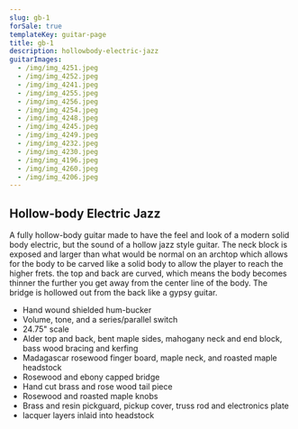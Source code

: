 ```yaml
---
slug: gb-1
forSale: true
templateKey: guitar-page
title: gb-1
description: hollowbody-electric-jazz
guitarImages:
  - /img/img_4251.jpeg
  - /img/img_4252.jpeg
  - /img/img_4241.jpeg
  - /img/img_4255.jpeg
  - /img/img_4256.jpeg
  - /img/img_4254.jpeg
  - /img/img_4248.jpeg
  - /img/img_4245.jpeg
  - /img/img_4249.jpeg
  - /img/img_4232.jpeg
  - /img/img_4230.jpeg
  - /img/img_4196.jpeg
  - /img/img_4260.jpeg
  - /img/img_4206.jpeg
---
```

## Hollow-body Electric Jazz

A fully hollow-body guitar made to have the feel and look of a modern solid body electric, but the sound of a hollow jazz style guitar. The neck block is exposed and larger than what would be normal on an archtop which allows for the body to be carved like a solid body to allow the player to reach the higher frets. the top and back are curved, which means the body becomes thinner the further you get away from the center line of the body. The bridge is hollowed out from the back like a gypsy guitar.

* Hand wound shielded hum-bucker
* Volume, tone, and a series/parallel switch
* 24.75" scale
* Alder top and back, bent maple sides, mahogany neck and end block, bass wood bracing and kerfing 
* Madagascar rosewood finger board, maple neck, and roasted maple headstock
* Rosewood and ebony capped bridge
* Hand cut brass and rose wood tail piece 
* Rosewood and roasted maple knobs
* Brass and resin pickguard, pickup cover, truss rod and electronics plate
* lacquer layers inlaid into headstock
